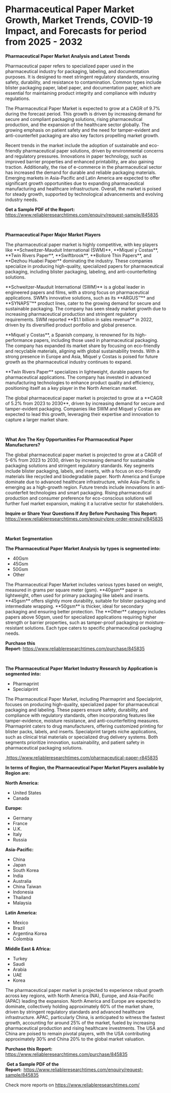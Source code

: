 <p><h1>Pharmaceutical Paper Market Growth, Market Trends, COVID-19 Impact, and Forecasts for period from 2025 - 2032</h1></p><p><strong>Pharmaceutical Paper Market Analysis and Latest Trends</strong></p>
<p><p>Pharmaceutical paper refers to specialized paper used in the pharmaceutical industry for packaging, labeling, and documentation purposes. It is designed to meet stringent regulatory standards, ensuring safety, durability, and resistance to contamination. Common types include blister packaging paper, label paper, and documentation paper, which are essential for maintaining product integrity and compliance with industry regulations.</p><p>The Pharmaceutical Paper Market is expected to grow at a CAGR of 9.7% during the forecast period. This growth is driven by increasing demand for secure and compliant packaging solutions, rising pharmaceutical production, and the expansion of the healthcare sector globally. The growing emphasis on patient safety and the need for tamper-evident and anti-counterfeit packaging are also key factors propelling market growth.</p><p>Recent trends in the market include the adoption of sustainable and eco-friendly pharmaceutical paper solutions, driven by environmental concerns and regulatory pressures. Innovations in paper technology, such as improved barrier properties and enhanced printability, are also gaining traction. Additionally, the rise of e-commerce in the pharmaceutical sector has increased the demand for durable and reliable packaging materials. Emerging markets in Asia-Pacific and Latin America are expected to offer significant growth opportunities due to expanding pharmaceutical manufacturing and healthcare infrastructure. Overall, the market is poised for steady growth, supported by technological advancements and evolving industry needs.</p></p>
<p><strong>Get a Sample PDF of the Report:&nbsp;</strong> <a href="https://www.reliableresearchtimes.com/enquiry/request-sample/845835?utm_campaign=2100&utm_medium=2&utm_source=Github&utm_content=ia&utm_term=29012025&utm_id=pharmaceutical-paper">https://www.reliableresearchtimes.com/enquiry/request-sample/845835</a></p>
<p>&nbsp;</p>
<p><strong>Pharmaceutical Paper Major Market Players</strong></p>
<p><p>The pharmaceutical paper market is highly competitive, with key players like **Schweitzer-Mauduit International (SWM)**, **Miquel y Costas**, **Twin Rivers Paper**, **Swiftbrook**, **Bolloré Thin Papers**, and **Dezhou Huabei Paper** dominating the industry. These companies specialize in producing high-quality, specialized papers for pharmaceutical packaging, including blister packaging, labeling, and anti-counterfeiting solutions.</p><p>**Schweitzer-Mauduit International (SWM)** is a global leader in engineered papers and films, with a strong focus on pharmaceutical applications. SWM’s innovative solutions, such as its **ARGUS™** and **SYNAPS™** product lines, cater to the growing demand for secure and sustainable packaging. The company has seen steady market growth due to increasing pharmaceutical production and stringent regulatory requirements. SWM reported **$1.1 billion in sales revenue** in 2022, driven by its diversified product portfolio and global presence.</p><p>**Miquel y Costas**, a Spanish company, is renowned for its high-performance papers, including those used in pharmaceutical packaging. The company has expanded its market share by focusing on eco-friendly and recyclable materials, aligning with global sustainability trends. With a strong presence in Europe and Asia, Miquel y Costas is poised for future growth as the pharmaceutical industry continues to expand.</p><p>**Twin Rivers Paper** specializes in lightweight, durable papers for pharmaceutical applications. The company has invested in advanced manufacturing technologies to enhance product quality and efficiency, positioning itself as a key player in the North American market.</p><p>The global pharmaceutical paper market is projected to grow at a **CAGR of 5.2% from 2023 to 2030**, driven by increasing demand for secure and tamper-evident packaging. Companies like SWM and Miquel y Costas are expected to lead this growth, leveraging their expertise and innovation to capture a larger market share.</p></p>
<p>&nbsp;</p>
<p><strong>What Are The Key Opportunities For Pharmaceutical Paper Manufacturers?</strong></p>
<p><p>The global pharmaceutical paper market is projected to grow at a CAGR of 5-6% from 2023 to 2030, driven by increasing demand for sustainable packaging solutions and stringent regulatory standards. Key segments include blister packaging, labels, and inserts, with a focus on eco-friendly materials like recycled and biodegradable paper. North America and Europe dominate due to advanced healthcare infrastructure, while Asia-Pacific is emerging as a high-growth region. Future trends include innovations in anti-counterfeit technologies and smart packaging. Rising pharmaceutical production and consumer preference for eco-conscious solutions will further fuel market expansion, making it a lucrative sector for stakeholders.</p></p>
<p><strong>Inquire or Share Your Questions If Any Before Purchasing This Report:</strong> <a href="https://www.reliableresearchtimes.com/enquiry/pre-order-enquiry/845835?utm_campaign=2100&utm_medium=2&utm_source=Github&utm_content=ia&utm_term=29012025&utm_id=pharmaceutical-paper">https://www.reliableresearchtimes.com/enquiry/pre-order-enquiry/845835</a></p>
<p>&nbsp;</p>
<p><strong>Market Segmentation</strong></p>
<p><strong>The Pharmaceutical Paper Market Analysis by types is segmented into:</strong></p>
<p><ul><li>40Gsm</li><li>45Gsm</li><li>50Gsm</li><li>Other</li></ul></p>
<p><p>The Pharmaceutical Paper Market includes various types based on weight, measured in grams per square meter (gsm). **40gsm** paper is lightweight, often used for primary packaging like labels and inserts. **45gsm** offers slightly more durability, suitable for blister packaging and intermediate wrapping. **50gsm** is thicker, ideal for secondary packaging and ensuring better protection. The **Other** category includes papers above 50gsm, used for specialized applications requiring higher strength or barrier properties, such as tamper-proof packaging or moisture-resistant solutions. Each type caters to specific pharmaceutical packaging needs.</p></p>
<p><strong>Purchase this Report:&nbsp;</strong><a href="https://www.reliableresearchtimes.com/purchase/845835?utm_campaign=2100&utm_medium=2&utm_source=Github&utm_content=ia&utm_term=29012025&utm_id=pharmaceutical-paper">https://www.reliableresearchtimes.com/purchase/845835</a></p>
<p>&nbsp;</p>
<p><strong>The Pharmaceutical Paper Market Industry Research by Application is segmented into:</strong></p>
<p><ul><li>Pharmaprint</li><li>Specialprint</li></ul></p>
<p><p>The Pharmaceutical Paper Market, including Pharmaprint and Specialprint, focuses on producing high-quality, specialized paper for pharmaceutical packaging and labeling. These papers ensure safety, durability, and compliance with regulatory standards, often incorporating features like tamper-evidence, moisture resistance, and anti-counterfeiting measures. Pharmaprint caters to drug manufacturers, offering customized printing for blister packs, labels, and inserts. Specialprint targets niche applications, such as clinical trial materials or specialized drug delivery systems. Both segments prioritize innovation, sustainability, and patient safety in pharmaceutical packaging solutions.</p></p>
<p><a href="https://www.reliableresearchtimes.com/pharmaceutical-paper-r845835?utm_campaign=2100&utm_medium=2&utm_source=Github&utm_content=ia&utm_term=29012025&utm_id=pharmaceutical-paper">&nbsp;https://www.reliableresearchtimes.com/pharmaceutical-paper-r845835</a></p>
<p><strong>In terms of Region, the Pharmaceutical Paper Market Players available by Region are:</strong></p>
<p>
    <p> <strong> North America: </strong>
        <ul>
            <li>United States</li>
            <li>Canada</li>
        </ul>
        </p> 
    <p> <strong> Europe: </strong>
        <ul>
            <li>Germany</li>
            <li>France</li>
            <li>U.K.</li>
            <li>Italy</li>
            <li>Russia</li>
        </ul>
        </p> 
    <p> <strong> Asia-Pacific: </strong>
        <ul>
            <li>China</li>
            <li>Japan</li>
            <li>South Korea</li>
            <li>India</li>
            <li>Australia</li>
            <li>China Taiwan</li>
            <li>Indonesia</li>
            <li>Thailand</li>
            <li>Malaysia</li>
        </ul>
        </p> 
    <p> <strong> Latin America: </strong>
        <ul>
            <li>Mexico</li>
            <li>Brazil</li>
            <li>Argentina Korea</li>
            <li>Colombia</li>
        </ul>
        </p> 
    <p> <strong> Middle East & Africa: </strong>
        <ul>
            <li>Turkey</li>
            <li>Saudi</li>
            <li>Arabia</li>
            <li>UAE</li>
            <li>Korea</li>
        </ul>
    </p>
    </p>
<p><p>The pharmaceutical paper market is projected to experience robust growth across key regions, with North America (NA), Europe, and Asia-Pacific (APAC) leading the expansion. North America and Europe are expected to dominate, collectively holding approximately 60% of the market share, driven by stringent regulatory standards and advanced healthcare infrastructure. APAC, particularly China, is anticipated to witness the fastest growth, accounting for around 25% of the market, fueled by increasing pharmaceutical production and rising healthcare investments. The USA and China are poised to remain pivotal players, with the USA contributing approximately 30% and China 20% to the global market valuation.</p></p>
<p><strong>Purchase this Report: </strong><a href="https://www.reliableresearchtimes.com/purchase/845835?utm_campaign=2100&utm_medium=2&utm_source=Github&utm_content=ia&utm_term=29012025&utm_id=pharmaceutical-paper">https://www.reliableresearchtimes.com/purchase/845835</a></p>
<p>&nbsp;<strong>Get a Sample PDF of the Report:&nbsp;&nbsp;</strong><a href="https://www.reliableresearchtimes.com/enquiry/request-sample/845835?utm_campaign=2100&utm_medium=2&utm_source=Github&utm_content=ia&utm_term=29012025&utm_id=pharmaceutical-paper">https://www.reliableresearchtimes.com/enquiry/request-sample/845835</a></p>
<p><strong></strong></p>
<p>Check more reports on <a href="https://www.reliableresearchtimes.com/?utm_campaign=2100&utm_medium=2&utm_source=Github&utm_content=ia&utm_term=29012025&utm_id=pharmaceutical-paper">https://www.reliableresearchtimes.com/</a></p>